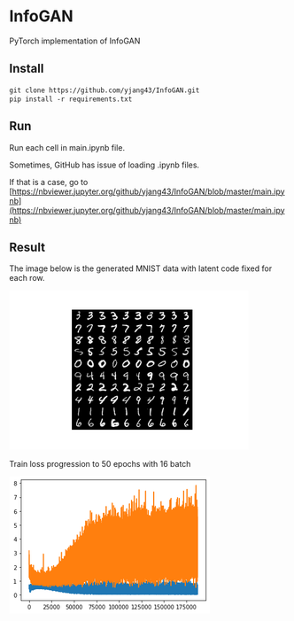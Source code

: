 # InfoGAN
PyTorch implementation of InfoGAN

## Install

```
git clone https://github.com/yjang43/InfoGAN.git
pip install -r requirements.txt
```

## Run
Run each cell in main.ipynb file.

Sometimes, GitHub has issue of loading .ipynb files.

If that is a case, go to [https://nbviewer.jupyter.org/github/yjang43/InfoGAN/blob/master/main.ipynb](https://nbviewer.jupyter.org/github/yjang43/InfoGAN/blob/master/main.ipynb)

## Result
The image below is the generated MNIST data with latent code fixed for each row.

![result](result.png)


Train loss progression to 50 epochs with 16 batch

![train_loss](train_loss.png)
